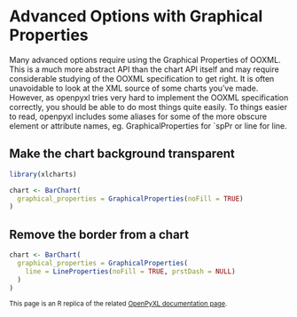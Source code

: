 # Advanced Options with Graphical Properties

Many advanced options require using the Graphical Properties of OOXML. This is a much more abstract API than the chart API itself and may require considerable studying of the OOXML specification to get right. It is often unavoidable to look at the XML source of some charts you’ve made. However, as openpyxl tries very hard to implement the OOXML specification correctly, you should be able to do most things quite easily. To things easier to read, openpyxl includes some aliases for some of the more obscure element or attribute names, eg. GraphicalProperties for `spPr or line for line.

## Make the chart background transparent

```r
library(xlcharts)

chart <- BarChart(
  graphical_properties = GraphicalProperties(noFill = TRUE)
)
```

## Remove the border from a chart

```r
chart <- BarChart(
  graphical_properties = GraphicalProperties(
    line = LineProperties(noFill = TRUE, prstDash = NULL)
  )
)
```

<small>This page is an R replica of the related [OpenPyXL documentation page](https://openpyxl.readthedocs.io/en/stable/charts/graphical.html).</small>
